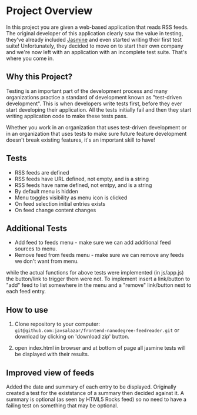 # Project Overview

In this project you are given a web-based application that reads RSS feeds. The original developer of this application clearly saw the value in testing, they've already included [Jasmine](http://jasmine.github.io/) and even started writing their first test suite! Unfortunately, they decided to move on to start their own company and we're now left with an application with an incomplete test suite. That's where you come in.


## Why this Project?

Testing is an important part of the development process and many organizations practice a standard of development known as "test-driven development". This is when developers write tests first, before they ever start developing their application. All the tests initially fail and then they start writing application code to make these tests pass.

Whether you work in an organization that uses test-driven development or in an organization that uses tests to make sure future feature development doesn't break existing features, it's an important skill to have!


## Tests

* RSS feeds are defined
* RSS feeds have URL defined, not empty, and is a string
* RSS feeds have name defined, not emtpy, and is a string
* By default menu is hidden
* Menu toggles visibility as menu icon is clicked
* On feed selection initial entries exists
* On feed change content changes

## Additional Tests

* Add feed to feeds menu - make sure we can add additional feed sources to menu.
* Remove feed from feeds menu - make sure we can remove any feeds we don't want from menu.

while the actual functions for above tests were implemented (in js/app.js) the button/link to trigger them were not. To implement insert a link/button to "add" feed to list somewhere in the menu and a "remove" link/button next to each feed entry. 


## How to use

1. Clone repository to your computer: `git@github.com:javsalazar/frontend-nanodegree-feedreader.git` or download by clicking on 'download zip' button.

2. open index.html in browser and at bottom of page all jasmine tests will be displayed with their results.


## Improved view of feeds

Added the date and summary of each entry to be displayed.  Originally created a test for the existstance of a summary then decided against it.  A summary is optional (as seen by HTML5 Rocks feed) so no need to have a failing test on something that may be optional. 

